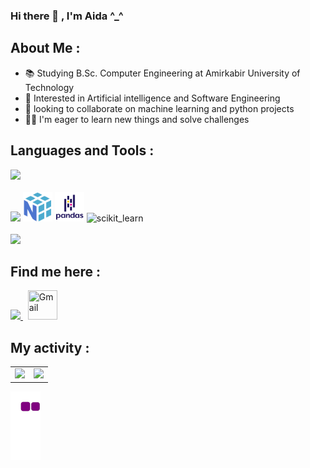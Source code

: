 ### Hi there 👋 , I'm Aida ^_^

## About Me : 

- 📚 Studying B.Sc. Computer Engineering at Amirkabir University of Technology 
- 🔭 Interested in Artificial intelligence and Software Engineering 
- 🌱 looking to collaborate on machine learning and python projects
- 👨‍💻 I'm eager to learn new things and solve challenges 


## Languages and Tools : 

<p align="left">
   <img src="https://skillicons.dev/icons?i=python,java,c,cpp" /><br><br>
   <img src="https://skillicons.dev/icons?i=tensorflow" />
   <img src="https://github.com/devicons/devicon/blob/master/icons/numpy/numpy-original.svg" title="Numpy" alt="Numpy" width="47" height="47"/>
   <img src="https://github.com/devicons/devicon/blob/master/icons/pandas/pandas-original-wordmark.svg" alt="pandas" width="47" height="47"/>      
   <img src="https://upload.wikimedia.org/wikipedia/commons/0/05/Scikit_learn_logo_small.svg" alt="scikit_learn" width="47" height="47"/><br><br>
   <img src="https://skillicons.dev/icons?i=mysql,linux,git" /><br>
</p> 


## Find me here : 

<p align="left">
   <a href="https://www.linkedin.com/in/zahra-mobli-3b0865255">
      <img src="https://skillicons.dev/icons?i=linkedin" />
   </a>&nbsp;
   <a href="mailto:aidaw.mobli@gmail.com">
     <img src="https://edent.github.io/SuperTinyIcons/images/svg/gmail.svg" width="47" height="47" title="Gmail" /><br>
   </a>
</p>


## My activity : 

<center>
   <table >
       <tr>
           <td>
               <img src="https://github-readme-streak-stats.herokuapp.com/?user=aidawm&theme=dracula" /><br />
           </td>
           <td>
               <img src="https://github-readme-stats.vercel.app/api/top-langs/?username=aidawm&layout=compact&hide_border=true&theme=dracula&langs_count=9"/>
           </td>
       </tr>
   </table>
</center>

![snake gif](https://github.com/aidawm/aidawm/blob/output/github-contribution-grid-snake.gif)
